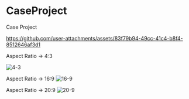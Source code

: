 # CaseProject
Case Project


https://github.com/user-attachments/assets/83f79b94-49cc-41c4-b8f4-8512646af3d1


Aspect Ratio -> 4:3

![4-3](https://github.com/user-attachments/assets/70d2dd06-ea58-440e-8110-e7446190129d)

Aspect Ratio -> 16:9
![16-9](https://github.com/user-attachments/assets/94696de4-440d-4078-a2d5-c816db308ec9)

Aspect Ratio -> 20:9
![20-9](https://github.com/user-attachments/assets/1f959a58-1967-4e71-be08-8f6e5dc24b33)
